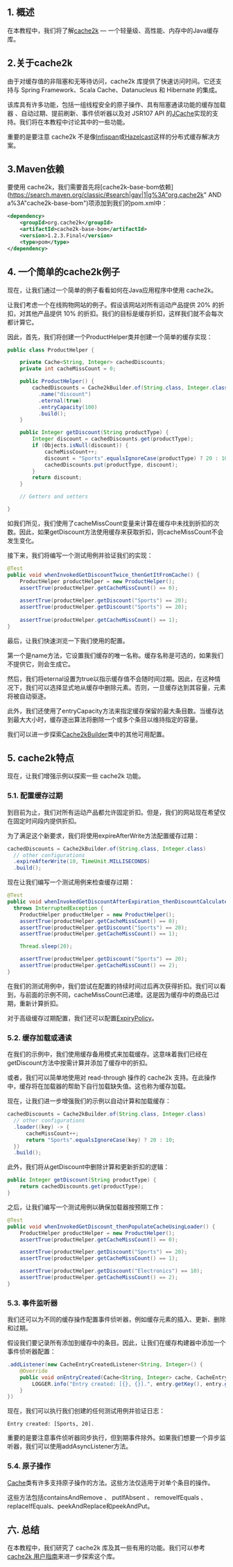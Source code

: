 ## 1. 概述

在本教程中，我们将了解[cache2k](https://cache2k.org/) — 一个轻量级、高性能、内存中的Java缓存库。

## 2.关于cache2k

由于对缓存值的非阻塞和无等待访问，cache2k 库提供了快速访问时间。它还支持与 Spring Framework、Scala Cache、Datanucleus 和 Hibernate 的集成。

该库具有许多功能，包括一组线程安全的原子操作、具有阻塞通读功能的缓存加载器 、自动过期、提前刷新、事件侦听器以及对 JSR107 API 的[JCache](https://www.baeldung.com/jcache)实现的支持。我们将在本教程中讨论其中的一些功能。

重要的是要注意 cache2k 不是像[Infispan](https://www.baeldung.com/infinispan)或[Hazelcast](https://www.baeldung.com/java-hazelcast)这样的分布式缓存解决方案。

## 3.Maven依赖

要使用 cache2k，我们需要首先将[cache2k-base-bom依赖](https://search.maven.org/classic/#search|gav|1|g%3A"org.cache2k" AND a%3A"cache2k-base-bom")项添加到我们的pom.xml中：

```xml
<dependency>
    <groupId>org.cache2k</groupId>
    <artifactId>cache2k-base-bom</artifactId>
    <version>1.2.3.Final</version>
    <type>pom</type>
</dependency>
```

## 4. 一个简单的cache2k例子

现在，让我们通过一个简单的例子看看如何在Java应用程序中使用 cache2k。

让我们考虑一个在线购物网站的例子。假设该网站对所有运动产品提供 20% 的折扣，对其他产品提供 10% 的折扣。我们的目标是缓存折扣，这样我们就不会每次都计算它。

因此，首先，我们将创建一个ProductHelper类并创建一个简单的缓存实现：

```java
public class ProductHelper {

    private Cache<String, Integer> cachedDiscounts;
    private int cacheMissCount = 0;

    public ProductHelper() {
        cachedDiscounts = Cache2kBuilder.of(String.class, Integer.class)
          .name("discount")
          .eternal(true)
          .entryCapacity(100)
          .build();
    }

    public Integer getDiscount(String productType) {
        Integer discount = cachedDiscounts.get(productType);
        if (Objects.isNull(discount)) {
            cacheMissCount++;
            discount = "Sports".equalsIgnoreCase(productType) ? 20 : 10;
            cachedDiscounts.put(productType, discount);
        }
        return discount;
    }

    // Getters and setters

}
```

如我们所见，我们使用了cacheMissCount变量来计算在缓存中未找到折扣的次数。因此，如果getDiscount方法使用缓存来获取折扣，则cacheMissCount不会发生变化。

接下来，我们将编写一个测试用例并验证我们的实现：

```java
@Test
public void whenInvokedGetDiscountTwice_thenGetItFromCache() {
    ProductHelper productHelper = new ProductHelper();
    assertTrue(productHelper.getCacheMissCount() == 0);
    
    assertTrue(productHelper.getDiscount("Sports") == 20);
    assertTrue(productHelper.getDiscount("Sports") == 20);
    
    assertTrue(productHelper.getCacheMissCount() == 1);
}
```

最后，让我们快速浏览一下我们使用的配置。

第一个是name方法，它设置我们缓存的唯一名称。缓存名称是可选的，如果我们不提供它，则会生成它。

然后，我们将eternal设置为true以指示缓存值不会随时间过期。因此，在这种情况下，我们可以选择显式地从缓存中删除元素。否则，一旦缓存达到其容量，元素将被自动驱逐。

此外，我们还使用了entryCapacity方法来指定缓存保留的最大条目数。当缓存达到最大大小时，缓存逐出算法将删除一个或多个条目以维持指定的容量。

我们可以进一步探索[Cache2kBuilder](https://cache2k.org/docs/latest/apidocs/cache2k-api/org/cache2k/Cache2kBuilder.html)类中的其他可用配置。

## 5. cache2k特点

现在，让我们增强示例以探索一些 cache2k 功能。

### 5.1. 配置缓存过期

到目前为止，我们对所有运动产品都允许固定折扣。但是，我们的网站现在希望仅在固定时间段内提供折扣。

为了满足这个新要求，我们将使用expireAfterWrite方法配置缓存过期：

```java
cachedDiscounts = Cache2kBuilder.of(String.class, Integer.class)
  // other configurations
  .expireAfterWrite(10, TimeUnit.MILLISECONDS)
  .build();
```

现在让我们编写一个测试用例来检查缓存过期：

```java
@Test
public void whenInvokedGetDiscountAfterExpiration_thenDiscountCalculatedAgain() 
  throws InterruptedException {
    ProductHelper productHelper = new ProductHelper();
    assertTrue(productHelper.getCacheMissCount() == 0);
    assertTrue(productHelper.getDiscount("Sports") == 20);
    assertTrue(productHelper.getCacheMissCount() == 1);

    Thread.sleep(20);

    assertTrue(productHelper.getDiscount("Sports") == 20);
    assertTrue(productHelper.getCacheMissCount() == 2);
}
```

在我们的测试用例中，我们尝试在配置的持续时间过后再次获得折扣。我们可以看到，与前面的示例不同，cacheMissCount已递增。这是因为缓存中的商品已过期，重新计算折扣。

对于高级缓存过期配置，我们还可以配置[ExpiryPolicy](https://cache2k.org/docs/latest/apidocs/cache2k-api/org/cache2k/expiry/ExpiryPolicy.html)。

### 5.2. 缓存加载或通读

在我们的示例中，我们使用缓存备用模式来加载缓存。这意味着我们已经在getDiscount方法中按需计算并添加了缓存中的折扣。

或者，我们可以简单地使用对 read-through 操作的 cache2k 支持。在此操作中，缓存将在加载器的帮助下自行加载缺失值。这也称为缓存加载。

现在，让我们进一步增强我们的示例以自动计算和加载缓存：

```java
cachedDiscounts = Cache2kBuilder.of(String.class, Integer.class)
  // other configurations
  .loader((key) -> {
      cacheMissCount++;
      return "Sports".equalsIgnoreCase(key) ? 20 : 10;
  })
  .build();
```

此外，我们将从getDiscount中删除计算和更新折扣的逻辑：

```java
public Integer getDiscount(String productType) {
    return cachedDiscounts.get(productType);
}
```

之后，让我们编写一个测试用例以确保加载器按预期工作：

```java
@Test
public void whenInvokedGetDiscount_thenPopulateCacheUsingLoader() {
    ProductHelper productHelper = new ProductHelper();
    assertTrue(productHelper.getCacheMissCount() == 0);

    assertTrue(productHelper.getDiscount("Sports") == 20);
    assertTrue(productHelper.getCacheMissCount() == 1);

    assertTrue(productHelper.getDiscount("Electronics") == 10);
    assertTrue(productHelper.getCacheMissCount() == 2);
}
```

### 5.3. 事件监听器

我们还可以为不同的缓存操作配置事件侦听器，例如缓存元素的插入、更新、删除和过期。

假设我们要记录所有添加到缓存中的条目。因此，让我们在缓存构建器中添加一个事件侦听器配置：

```java
.addListener(new CacheEntryCreatedListener<String, Integer>() {
    @Override
    public void onEntryCreated(Cache<String, Integer> cache, CacheEntry<String, Integer> entry) {
        LOGGER.info("Entry created: [{}, {}].", entry.getKey(), entry.getValue());
    }
})
```

现在，我们可以执行我们创建的任何测试用例并验证日志：

```plaintext
Entry created: [Sports, 20].
```

重要的是要注意事件侦听器同步执行，但到期事件除外。如果我们想要一个异步监听器，我们可以使用addAsyncListener方法。

### 5.4. 原子操作

[Cache](https://cache2k.org/docs/latest/apidocs/cache2k-api/org/cache2k/Cache.html)类有许多支持原子操作的方法。这些方法仅适用于对单个条目的操作。

这些方法包括containsAndRemove 、 putIfAbsent 、 removeIfEquals 、 replaceIfEquals、peekAndReplace和peekAndPut。

## 六. 总结

在本教程中，我们研究了 cache2k 库及其一些有用的功能。我们可以参考[cache2k 用户指南](https://cache2k.org/docs/latest/user-guide.html)来进一步探索这个库。